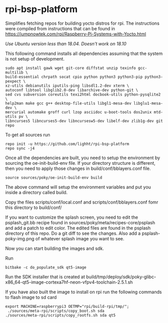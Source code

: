 # rpi-bsp-platform
Simplifies fetching repos for building yocto distros for rpi. The instructions were compiled from instructions that can be found in 
https://jumpnowtek.com/rpi/Raspberry-Pi-Systems-with-Yocto.html

*Use Ubuntu version less than 18.04. Doesn't work on 18.10*



This following command installs all dependencies assuming that the system is not setup of development.
```
sudo apt install gawk wget git-core diffstat unzip texinfo gcc-multilib \
build-essential chrpath socat cpio python python3 python3-pip python3-pexpect \
xz-utils debianutils iputils-ping libsdl1.2-dev xterm \
autoconf libtool libglib2.0-dev libarchive-dev python-git \
sed cvs subversion coreutils texi2html docbook-utils python-pysqlite2 \
help2man make gcc g++ desktop-file-utils libgl1-mesa-dev libglu1-mesa-dev \
mercurial automake groff curl lzop asciidoc u-boot-tools dos2unix mtd-utils pv \
libncurses5 libncurses5-dev libncursesw5-dev libelf-dev zlib1g-dev git repo
```

To get all sources run
```
repo init -u https://github.com/lighht/rpi-bsp-platform
repo sync -j4
```

Once all the dependencies are built, you need to setup the environment by sourcing the oe-init-build-env file. If your directory structure is different, then you need to apply those changes in build/conf/bblayers.conf file. 
```
source sources/poky/oe-init-build-env build
```
The above command will setup the environment variables and put you inside a directory called build.

Copy the files scripts/conf/local.conf and scripts/conf/bblayers.conf fomr this directory to build/conf/

If you want to customize the splash screen, you need to edit the psplash_git.bb recipe found in sources/poky/meta/recipes-core/psplash and add a patch to edit color. The edited files are found in the psplash directory of this repo. Do a git diff to see the changes. Also add a psplash-poky-img.png of whatever splash image you want to see.  

Now you can start building the images and sdk.

Run 
```
bitbake -c do_populate_sdk qt5-image
```

Run the SDK installer that is created at build/tmp/deploy/sdk/poky-glibc-x86_64-qt5-image-cortexa7hf-neon-vfpv4-toolchain-2.5.1.sh

If you have also built the image to install on rpi run the following commands to flash image to sd card
```
export MACHINE=raspberrypi3 OETMP="rpi/build-rpi/tmp/"; 
 ./sources/meta-rpi/scripts/copy_boot.sh sda
./sources/meta-rpi/scripts/copy_rootfs.sh sda qt5
```

